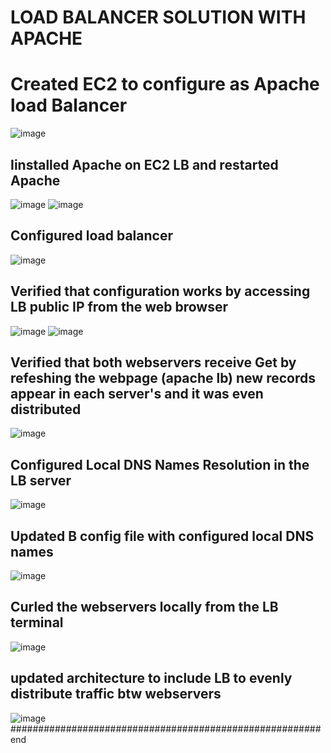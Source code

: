 # LOAD BALANCER SOLUTION WITH APACHE
# Created EC2 to configure as Apache load Balancer
![image](https://user-images.githubusercontent.com/101482368/159372448-8414fd8f-fcaa-446e-bdcf-7d0622b367ee.png)
## Iinstalled Apache on EC2 LB and restarted Apache
![image](https://user-images.githubusercontent.com/101482368/159373383-be97444f-fc6a-495f-afeb-8f0d84227183.png)
![image](https://user-images.githubusercontent.com/101482368/159373570-41b97c32-2e4d-4a04-ae6c-4d661af58038.png)
## Configured load balancer
![image](https://user-images.githubusercontent.com/101482368/159374847-88d23235-ffe9-4da7-bbd3-8dadeede8341.png)
## Verified that configuration works by accessing LB public IP from the web browser
![image](https://user-images.githubusercontent.com/101482368/159377163-868d5f8a-e921-4690-80bd-0354672813ed.png)
![image](https://user-images.githubusercontent.com/101482368/159377245-d6329be4-77d9-4564-afd3-017ac57f8c72.png)
## Verified that both webservers receive Get by refeshing the webpage (apache lb) new records appear in each server's and it was even distributed
![image](https://user-images.githubusercontent.com/101482368/159377714-aa60382d-aa7a-40c6-8198-4e16a706647d.png)
## Configured Local DNS Names Resolution in the LB server
![image](https://user-images.githubusercontent.com/101482368/159378525-470e57ef-bdd3-4525-9e52-3948d959231c.png)
## Updated B config file with configured local DNS names
![image](https://user-images.githubusercontent.com/101482368/159378994-cc2eb15e-e762-4b9c-9aea-4fd9e674f1cf.png)
## Curled the webservers locally from the LB terminal
![image](https://user-images.githubusercontent.com/101482368/159379340-d2268d52-9dfe-4492-9ad7-e7086009b41e.png)
## updated architecture to include LB to evenly distribute traffic btw webservers
![image](https://user-images.githubusercontent.com/101482368/159379493-044e2397-e6d0-4cd4-ad1e-da0cfcab2815.png)
########################################################
end
